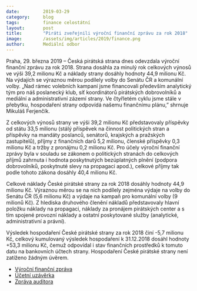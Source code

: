 ```yaml
---
date:         2019-03-29
category:     blog
tags:         finance celostátní
layout:       post
title:        "Piráti zveřejnili výroční finanční zprávu za rok 2018"
image:        /assets/img/articles/2019/finance.png 
author:       Mediální odbor
---
```


Praha, 29. března 2019 – Česká pirátská strana dnes odevzdala výroční finanční zprávu za rok 2018. Strana dosáhla za minulý rok celkových výnosů ve výši 39,2 milionu Kč a náklady strany dosáhly hodnoty 44,9 milionu Kč. Na výdajích se výraznou měrou podílely volby do Senátu ČR a komunální volby. „Nad rámec volebních kampaní jsme financovali především analytický tým pro náš poslanecký klub, síť koordinátorů pirátských dobrovolníků a mediální a administrativní zázemí strany. Ve čtyřletém cyklu jsme stále v přebytku, hospodaření strany odpovídá našemu finančnímu plánu,” shrnuje Mikuláš Ferjenčík.

Z celkových výnosů strany ve výši 39,2 milionu Kč představovaly příspěvky od státu 33,5 milionu (stálý příspěvek na činnost politických stran a příspěvky na mandáty poslanců, senátorů, krajských a pražských zastupitelů), příjmy z finančních darů 5,2 milionu, členské příspěvky 0,3 milionu Kč a tržby z pronájmu 0,2 milionu Kč. Pro účely výroční finanční zprávy byla v souladu se zákonem o politických stranách do celkových příjmů zahrnuta i hodnota poskytnutých bezúplatných plnění (podpora dobrovolníků, poskytnuté slevy na propagaci apod.), celkové příjmy tak podle tohoto zákona dosáhly 40,4 milionu Kč.

Celkové náklady České pirátské strany za rok 2018 dosáhly hodnoty 44,9 milionu Kč. Výraznou měrou se na nich podílely zejména výdaje na volby do Senátu ČR (5,6 milionu Kč) a výdaje na kampaň pro komunální volby (9 milionů Kč). Z hlediska druhového členění nákladů představovaly hlavní položku náklady na propagaci, náklady za pronájem pirátských center a s tím spojené provozní náklady a ostatní poskytované služby (analytické, administrativní a právní).

Výsledek hospodaření České pirátské strany za rok 2018 činí -5,7 milionu Kč, celkový kumulovaný výsledek hospodaření k 31.12.2018 dosáhl hodnoty +53,3 milionu Kč, čemuž odpovídal i stav finančních prostředků k tomuto datu na bankovních účtech strany. Hospodaření České pirátské strany není zatíženo žádným úvěrem.

* [Výroční finanční zpráva](https://pirati.cz/assets/pdf/vyrocni-financni-zprava.pdf)
* [Účetní uzávěrka](https://pirati.cz/assets/pdf/ucetni-uzaverka.pdf)
* [Zpráva auditora](https://pirati.cz/assets/pdf/zprava-auditora.pdf)

